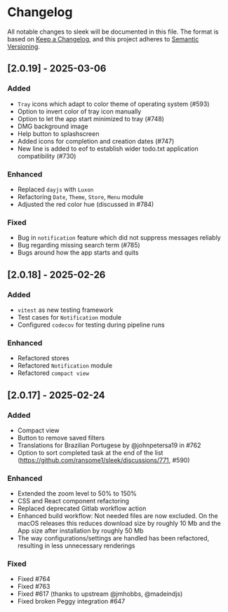 # Changelog

All notable changes to sleek will be documented in this file. The format is based on [Keep a Changelog](https://keepachangelog.com/en/1.1.0/), and this project adheres to [Semantic Versioning](https://semver.org/spec/v2.0.0.html).

## [2.0.19] - 2025-03-06

### Added

* `Tray` icons which adapt to color theme of operating system (#593)
* Option to invert color of tray icon manually
* Option to let the app start minimized to tray (#748)
* DMG background image
* Help button to splashscreen
* Added icons for completion and creation dates (#747)
* New line is added to eof to establish wider todo.txt application compatibility (#730)

### Enhanced
* Replaced `dayjs` with `Luxon`
* Refactoring `Date`, `Theme`, `Store`, `Menu` module
* Adjusted the red color hue (discussed in #784)

### Fixed
* Bug in `notification` feature which did not suppress messages reliably
* Bug regarding missing search term (#785)
* Bugs around how the app starts and quits

## [2.0.18] - 2025-02-26

### Added

* `vitest` as new testing framework
* Test cases for `Notification` module
* Configured `codecov` for testing during pipeline runs

### Enhanced

* Refactored stores
* Refactored `Notification` module
* Refactored `compact view`

## [2.0.17] - 2025-02-24

### Added

* Compact view
* Button to remove saved filters
* Translations for Brazilian Portugese by @johnpetersa19 in #762
* Option to sort completed task at the end of the list (https://github.com/ransome1/sleek/discussions/771, #590)

### Enhanced

* Extended the zoom level to 50% to 150%
* CSS and React component refactoring
* Replaced deprecated Gitlab workflow action
* Enhanced build workflow: Not needed files are now excluded. On the macOS releases this reduces download size by roughly 10 Mb and the App size after installation by roughly 50 Mb
* The way configurations/settings are handled has been refactored, resulting in less unnecessary renderings

### Fixed

* Fixed #764
* Fixed #763
* Fixed #617 (thanks to upstream @jmhobbs, @madeindjs)
* Fixed broken Peggy integration #647